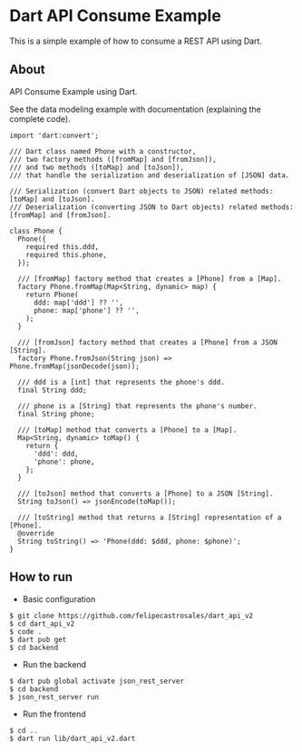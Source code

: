# Dart API Consume Example

This is a simple example of how to consume a REST API using Dart.
## About 

API Consume Example using Dart. 

See the data modeling example with documentation (explaining the complete code). 

```
import 'dart:convert';

/// Dart class named Phone with a constructor,
/// two factory methods ([fromMap] and [fromJson]),
/// and two methods ([toMap] and [toJson]),
/// that handle the serialization and deserialization of [JSON] data.

/// Serialization (convert Dart objects to JSON) related methods: [toMap] and [toJson].
/// Deserialization (converting JSON to Dart objects) related methods: [fromMap] and [fromJson].

class Phone {
  Phone({
    required this.ddd,
    required this.phone,
  });

  /// [fromMap] factory method that creates a [Phone] from a [Map].
  factory Phone.fromMap(Map<String, dynamic> map) {
    return Phone(
      ddd: map['ddd'] ?? '',
      phone: map['phone'] ?? '',
    );
  }

  /// [fromJson] factory method that creates a [Phone] from a JSON [String].
  factory Phone.fromJson(String json) => Phone.fromMap(jsonDecode(json));

  /// ddd is a [int] that represents the phone's ddd.
  final String ddd;

  /// phone is a [String] that represents the phone's number.
  final String phone;

  /// [toMap] method that converts a [Phone] to a [Map].
  Map<String, dynamic> toMap() {
    return {
      'ddd': ddd,
      'phone': phone,
    };
  }

  /// [toJson] method that converts a [Phone] to a JSON [String].
  String toJson() => jsonEncode(toMap());

  /// [toString] method that returns a [String] representation of a [Phone].
  @override
  String toString() => 'Phone(ddd: $ddd, phone: $phone)';
}

```


## How to run

- Basic configuration

```
$ git clone https://github.com/felipecastrosales/dart_api_v2
$ cd dart_api_v2
$ code .
$ dart pub get
$ cd backend
```

- Run the backend

```
$ dart pub global activate json_rest_server
$ cd backend
$ json_rest_server run
```

- Run the frontend
```
$ cd ..
$ dart run lib/dart_api_v2.dart
```
